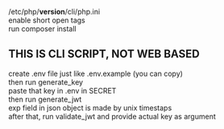 /etc/php/__version__/cli/php.ini  
enable short open tags  
run composer install    

## THIS IS CLI SCRIPT, NOT WEB BASED  
create .env file just like .env.example (you can copy)  
then run generate_key  
paste that key in .env in SECRET  
then run generate_jwt  
exp field in json object is made by unix timestaps  
after that, run validate_jwt and provide actual key as argument
